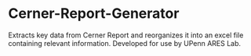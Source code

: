 # Cerner-Report-Generator
Extracts key data from Cerner Report and reorganizes it into an excel file containing relevant information. 
Developed for use by UPenn ARES Lab.
